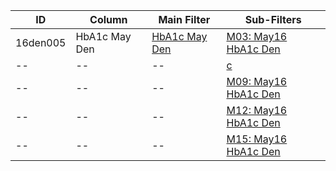 ID | Column | Main Filter | Sub-Filters | 
-- | ------ | -------| -----------|
16den005| HbA1c May Den | [HbA1c May Den](https://github.com/Edward-Yao31/Salud-Y-Vida-Report/blob/master/main-filters/den/HbA1c%20May%20Den) | [M03: May16 HbA1c Den](https://github.com/Edward-Yao31/Salud-Y-Vida-Report/blob/master/sub-filters/den/M03:%20May16%20HbA1c%20Den)
-- | --| --|[c](https://github.com/johnnybender/adastandards2017/blob/master/recommendations/rec001.md)|
-- | --| --|[M09: May16 HbA1c Den](https://github.com/Edward-Yao31/Salud-Y-Vida-Report/blob/master/sub-filters/den/M09:%20May16%20HbA1c%20Den)|
-- | --| --|[M12: May16 HbA1c Den](https://github.com/Edward-Yao31/Salud-Y-Vida-Report/blob/master/sub-filters/den/M12:%20May16%20HbA1c%20Den)|
-- | --| --|[M15: May16 HbA1c Den](https://github.com/Edward-Yao31/Salud-Y-Vida-Report/blob/master/sub-filters/den/M15:%20May16%20HbA1c%20Den)|
